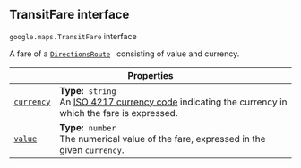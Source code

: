 
<devsite-heading text=" TransitFare interface" for="TransitFare" level="h2" link="" toc="" back-to-top=""><h2 id="TransitFare" is-upgraded="">TransitFare interface</h2></devsite-heading>
<p>
<code translate="no" dir="ltr"><span itemprop="path">google.maps</span>.<span itemprop="name">TransitFare</span></code>
interface
</p>
<p>A fare of a <code translate="no" dir="ltr"><a href="DirectionsResult.md">DirectionsRoute</a> </code> consisting of value and currency.</p>
<div class="devsite-table-wrapper"><table class="properties responsive" summary="interface TransitFare - Properties">
<thead>
<tr><th colspan="2">Properties</th>
</tr></thead>
<tbody>
<tr id="TransitFare.currency">
<td itemprop="property"><code translate="no" dir="ltr"><a class="secret-link" href="#TransitFare.currency"><span>currency</span></a></code></td>
<td><div><strong>Type:</strong>&nbsp; <code translate="no" dir="ltr">string</code></div>
<div class="desc">An <a href="http://en.wikipedia.org/wiki/ISO_4217">ISO 4217 currency code</a> indicating the currency in which the fare is expressed.</div></td>
</tr>
<tr id="TransitFare.value">
<td itemprop="property"><code translate="no" dir="ltr"><a class="secret-link" href="#TransitFare.value"><span>value</span></a></code></td>
<td><div><strong>Type:</strong>&nbsp; <code translate="no" dir="ltr">number</code></div>
<div class="desc">The numerical value of the fare, expressed in the given <code translate="no" dir="ltr">currency</code>.</div></td>
</tr>
</tbody>
</table></div>
<script src="replace_links.js"></script>
